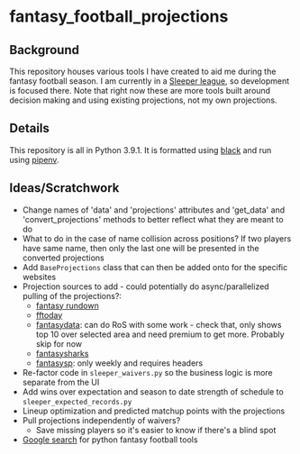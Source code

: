 # fantasy_football_projections

## Background
This repository houses various tools I have created to aid me during the fantasy football season. I am currently in a [Sleeper league](https://www.sleeper.app), so development is focused there. Note that right now these are more tools built around decision making and using existing projections, not my own projections.

## Details
This repository is all in Python 3.9.1. It is formatted using [black](https://github.com/psf/black) and run using [pipenv](https://github.com/pypa/pipenv).

## Ideas/Scratchwork
- Change names of 'data' and 'projections' attributes and 'get_data' and 'convert_projections' methods to better reflect what they are meant to do
- What to do in the case of name collision across positions? If two players have same name, then only the last one will be presented in the converted projections
- Add `BaseProjections` class that can then be added onto for the specific websites
- Projection sources to add - could potentially do async/parallelized pulling of the projections?:
	- [fantasy rundown](https://fantasyrundown.com/weekly-football-rankings/)
	- [fftoday](https://www.fftoday.com/rankings/playerwkproj.php?&PosID=20)
	- [fantasydata](https://fantasydata.com/nfl/fantasy-football-weekly-projections): can do RoS with some work - check that, only shows top 10 over selected area and need premium to get more. Probably skip for now
	- [fantasysharks](https://www.fantasysharks.com/apps/Projections/SeasonProjections.php?pos=RB)
	- [fantasysp](https://www.fantasysp.com/projections/football/weekly/RB): only weekly and requires headers
- Re-factor code in `sleeper_waivers.py` so the business logic is more separate from the UI
- Add wins over expectation and season to date strength of schedule to `sleeper_expected_records.py`
- Lineup optimization and predicted matchup points with the projections
- Pull projections independently of waivers?
	- Save missing players so it's easier to know if there's a blind spot
- [Google search](https://www.google.com/search?q=fantasy+football+python&rlz=1C5CHFA_enUS873&oq=fantasy+football+python&aqs=chrome..69i57.3426j0j1&sourceid=chrome&ie=UTF-8) for python fantasy football tools
